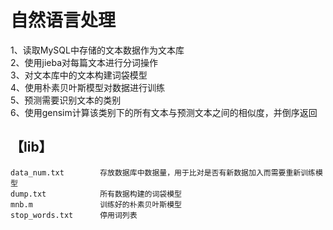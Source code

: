 自然语言处理  
====
1、读取MySQL中存储的文本数据作为文本库  
2、使用jieba对每篇文本进行分词操作  
3、对文本库中的文本构建词袋模型  
4、使用朴素贝叶斯模型对数据进行训练  
5、预测需要识别文本的类别  
6、使用gensim计算该类别下的所有文本与预测文本之间的相似度，并倒序返回  
  
  
【lib】 
-------
    data_num.txt        存放数据库中数据量，用于比对是否有新数据加入而需要重新训练模型  
    dump.txt            所有数据构建的词袋模型  
    mnb.m               训练好的朴素贝叶斯模型  
    stop_words.txt      停用词列表    
